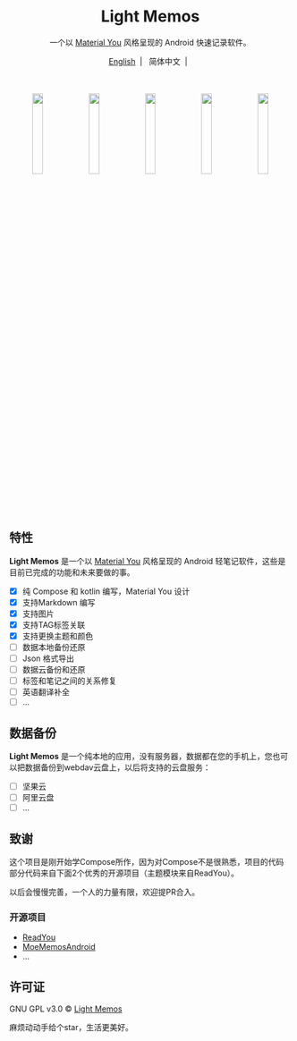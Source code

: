 

<div align="center">
    <h1>Light Memos</h1>
    <p>一个以 <a target="_blank" href="https://m3.material.io/">Material You</a> 风格呈现的 Android 快速记录软件。</p>
    <a target="_blank" href="todo">English</a>&nbsp;&nbsp;|&nbsp;&nbsp;
    简体中文&nbsp;&nbsp;|&nbsp;&nbsp;</p>
    <br/>
    <br/>
    <img src="https://s1.ax1x.com/2023/09/07/pPyNFZq.png" width="19.2%" alt="" />
    <img src="https://s1.ax1x.com/2023/09/07/pPyNAoV.png" width="19.2%" alt="" />
    <img src="https://s1.ax1x.com/2023/09/07/pPyNPLn.png" width="19.2%" alt="" />
    <img src="https://s1.ax1x.com/2023/09/07/pPyNCss.png" width="19.2%" alt="" />
    <img src="https://s1.ax1x.com/2023/09/07/pPyN9Mj.png" width="19.2%" alt="" />
</div>

## 特性

**Light Memos** 是一个以 [Material You](https://m3.material.io/) 风格呈现的 Android 轻笔记软件，这些是目前已完成的功能和未来要做的事。

- [x] 纯 Compose 和 kotlin 编写，Material You 设计
- [x] 支持Markdown 编写
- [x] 支持图片
- [x] 支持TAG标签关联
- [x] 支持更换主题和颜色
- [ ] 数据本地备份还原
- [ ] Json 格式导出
- [ ] 数据云备份和还原
- [ ] 标签和笔记之间的关系修复
- [ ] 英语翻译补全
- [ ] ...

## 数据备份

**Light Memos** 是一个纯本地的应用，没有服务器，数据都在您的手机上，您也可以把数据备份到webdav云盘上，以后将支持的云盘服务：

- [ ] 坚果云
- [ ] 阿里云盘
- [ ] ...

## 致谢

这个项目是刚开始学Compose所作，因为对Compose不是很熟悉，项目的代码部分代码来自下面2个优秀的开源项目（主题模块来自ReadYou）。

以后会慢慢完善，一个人的力量有限，欢迎提PR合入。

### 开源项目

- [ReadYou](https://github.com/Ashinch/ReadYou)
- [MoeMemosAndroid](https://github.com/mudkipme/MoeMemosAndroid)
- ...

## 许可证

GNU GPL v3.0 © [Light Memos](https://github.com/ldlywt/Memos/blob/master/LICENSE)



麻烦动动手给个star，生活更美好。
